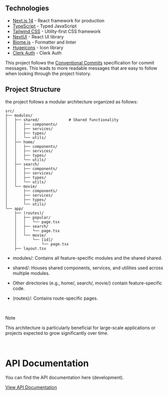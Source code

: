 ## Technologies

- [Next.js 14](https://nextjs.org/) - React framework for production
- [TypeScript](https://www.typescriptlang.org/) - Typed JavaScript
- [Tailwind CSS](https://tailwindcss.com/) - Utility-first CSS framework
- [NextUI](https://nextui.org/) - React UI library
- [Biome.js](https://biomejs.dev/) - Formatter and linter
- [Hugeicons](https://hugeicons.com/) - Icon library
- [Clerk Auth](https://clerk.com/) - Clerk Auth


This project follows the [Conventional Commits](https://www.conventionalcommits.org/) specification for commit messages. This leads to more readable messages that are easy to follow when looking through the project history. 

## Project Structure

the project follows a modular architecture organized as follows:

```
src/
├── modules/
│   ├── shared/             # Shared functionality
│   │   ├── components/
│   │   ├── services/
│   │   ├── types/
│   │   └── utils/
│   ├── home/
│   │   ├── components/
│   │   ├── services/
│   │   ├── types/
│   │   └── utils/
│   ├── search/
│   │   ├── components/
│   │   ├── services/
│   │   ├── types/
│   │   └── utils/
│   └── movie/
│       ├── components/
│       ├── services/
│       ├── types/
│       └── utils/
└── app/
    ├── (routes)/
    │   ├── popular/
    │   │   └── page.tsx
    │   ├── search/
    │   │   └── page.tsx
    │   └── movie/
    │       └── [id]/
    │           └── page.tsx
    ├── layout.tsx
```

- modules/: Contains all feature-specific modules and the shared shared.

- shared/: Houses shared components, services, and utilities used across multiple modules.

- Other directories (e.g., home/, search/, movie/) contain feature-specific code.

- (routes)/: Contains route-specific pages.
<br/>

> [!NOTE]
> This architecture is particularly beneficial for large-scale applications or projects expected to grow significantly over time.

<br/>

# API Documentation
You can find the API documentation here (development).

[View API Documentation](https://movies-api-production-c54e.up.railway.app/docs)